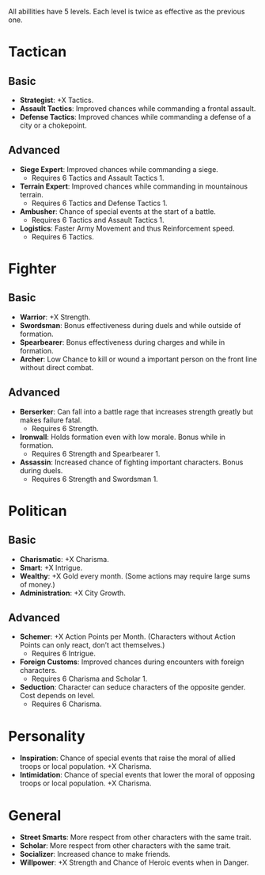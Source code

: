 All abillities have 5 levels. Each level is twice as effective as the previous one.

Tactican
========

## Basic
- **Strategist**: +X Tactics.
- **Assault Tactics**: Improved chances while commanding a frontal assault.
- **Defense Tactics**: Improved chances while commanding a defense of a city or a chokepoint.

## Advanced
- **Siege Expert**: Improved chances while commanding a siege.
  - Requires 6 Tactics and Assault Tactics 1.
- **Terrain Expert**: Improved chances while commanding in mountainous terrain.
	- Requires 6 Tactics and Defense Tactics 1.
- **Ambusher**: Chance of special events at the start of a battle.
	- Requires 6 Tactics and Assault Tactics 1.
- **Logistics**: Faster Army Movement and thus Reinforcement speed.
	- Requires 6 Tactics.

Fighter
=======

## Basic
- **Warrior**: +X Strength.
- **Swordsman**: Bonus effectiveness during duels and while outside of formation.
- **Spearbearer**: Bonus effectiveness during charges and while in formation.
- **Archer**: Low Chance to kill or wound a important person on the front line without direct combat.

## Advanced
- **Berserker**: Can fall into a battle rage that increases strength greatly but makes failure fatal.
  - Requires 6 Strength.
- **Ironwall**: Holds formation even with low morale. Bonus while in formation.
  - Requires 6 Strength and Spearbearer 1.
- **Assassin**: Increased chance of fighting important characters. Bonus during duels.
	- Requires 6 Strength and Swordsman 1.

Politican
=========

## Basic
- **Charismatic**: +X Charisma.
- **Smart**: +X Intrigue.
- **Wealthy**: +X Gold every month. (Some actions may require large sums of money.)
- **Administration**: +X City Growth.

## Advanced
- **Schemer**: +X Action Points per Month. (Characters without Action Points can only react, don’t act themselves.)
	- Requires 6 Intrigue.
- **Foreign Customs**: Improved chances during encounters with foreign characters.
	- Requires 6 Charisma and Scholar 1.
- **Seduction**: Character can seduce characters of the opposite gender. Cost depends on level.
  - Requires 6 Charisma.

Personality
===========
- **Inspiration**: Chance of special events that raise the moral of allied troops or local population. +X Charisma.
- **Intimidation**: Chance of special events that lower the moral of opposing troops or local population. +X Charisma.

General
=======
- **Street Smarts**: More respect from other characters with the same trait.
- **Scholar**: More respect from other characters with the same trait.
- **Socializer**: Increased chance to make friends.
- **Willpower**: +X Strength and Chance of Heroic events when in Danger.